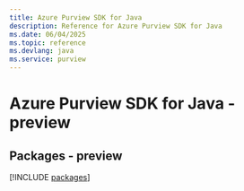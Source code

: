 ```yaml
---
title: Azure Purview SDK for Java
description: Reference for Azure Purview SDK for Java
ms.date: 06/04/2025
ms.topic: reference
ms.devlang: java
ms.service: purview
---
```

# Azure Purview SDK for Java - preview
## Packages - preview
[!INCLUDE [packages](purview-index.md)]
